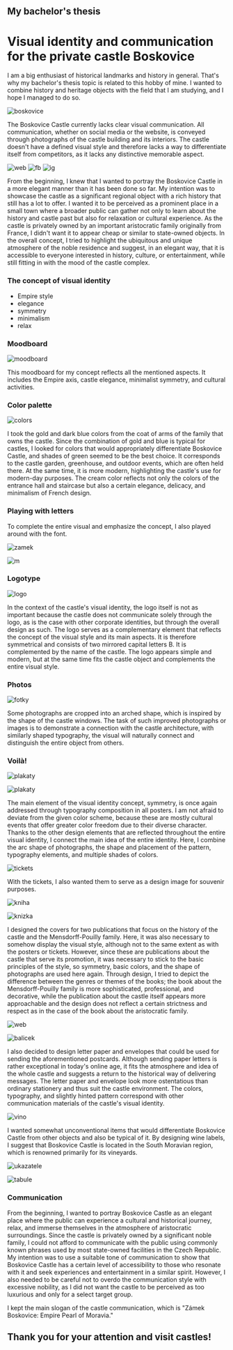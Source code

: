 ## My bachelor's thesis

# Visual identity and communication for the private castle Boskovice

I am a big enthusiast of historical landmarks and history in general. That's why my bachelor's thesis topic is related to this hobby of mine. 
I wanted to combine history and heritage objects with the field that I am studying, and I hope I managed to do so.

![boskovice](zamek-boskovice-2022_12_7-125320.jpg)

The Boskovice Castle currently lacks clear visual communication. All communication, whether on social media or the website, is conveyed through photographs of the castle building and its interiors. The castle doesn't have a defined visual style and therefore lacks a way to differentiate itself from competitors, as it lacks any distinctive memorable aspect. 

![web](analyza_webu.jpg) ![fb](fb_boskovice.jpg) ![ig](instagram_boskovice.jpg)


From the beginning, I knew that I wanted to portray the Boskovice Castle in a more elegant manner than it has been done so far. My intention was to showcase the castle as a significant regional object with a rich history that still has a lot to offer. I wanted it to be perceived as a prominent place in a small town where a broader public can gather not only to learn about the history and castle past but also for relaxation or cultural experience. As the castle is privately owned by an important aristocratic family originally from France, I didn't want it to appear cheap or similar to state-owned objects. In the overall concept, I tried to highlight the ubiquitous and unique atmosphere of the noble residence and suggest, in an elegant way, that it is accessible to everyone interested in history, culture, or entertainment, while still fitting in with the mood of the castle complex.

### The concept of visual identity

- Empire style
- elegance
- symmetry
- minimalism
- relax

### Moodboard

![moodboard](moodboard_final.png)

This moodboard for my concept reflects all the mentioned aspects. It includes the Empire axis, castle elegance, minimalist symmetry, and cultural activities.

### Color palette

![colors](barvy.png)

I took the gold and dark blue colors from the coat of arms of the family that owns the castle. Since the combination of gold and blue is typical for castles, I looked for colors that would appropriately differentiate Boskovice Castle, and shades of green seemed to be the best choice. It corresponds to the castle garden, greenhouse, and outdoor events, which are often held there. At the same time, it is more modern, highlighting the castle's use for modern-day purposes. The cream color reflects not only the colors of the entrance hall and staircase but also a certain elegance, delicacy, and minimalism of French design.

### Playing with letters

To complete the entire visual and emphasize the concept, I also played around with the font.

![zamek](koncept_typografie.png)

![m](koncept_m.jpg)

### Logotype

![logo](logo.png)

In the context of the castle's visual identity, the logo itself is not as important because the castle does not communicate solely through the logo, as is the case with other corporate identities, but through the overall design as such. The logo serves as a complementary element that reflects the concept of the visual style and its main aspects. It is therefore symmetrical and consists of two mirrored capital letters B. It is complemented by the name of the castle. The logo appears simple and modern, but at the same time fits the castle object and complements the entire visual style.

### Photos

![fotky](uprava_fotek.jpg)

Some photographs are cropped into an arched shape, which is inspired by the shape of the castle windows. The task of such improved photographs or images is to demonstrate a connection with the castle architecture, with similarly shaped typography, the visual will naturally connect and distinguish the entire object from others.

### Voilà!

![plakaty](plakaty.jpg)

![plakaty](plakaty_2.png)

The main element of the visual identity concept, symmetry, is once again addressed through typography composition in all posters. I am not afraid to deviate from the given color scheme, because these are mostly cultural events that offer greater color freedom due to their diverse character. Thanks to the other design elements that are reflected throughout the entire visual identity, I connect the main idea of the entire identity. Here, I combine the arc shape of photographs, the shape and placement of the pattern, typography elements, and multiple shades of colors.

![tickets](vstupenky.jpg)

With the tickets, I also wanted them to serve as a design image for souvenir purposes.

![kniha](kniha.jpg)

![knizka](knizka.jpg)

I designed the covers for two publications that focus on the history of the castle and the Mensdorff-Pouilly family. Here, it was also necessary to somehow display the visual style, although not to the same extent as with the posters or tickets. However, since these are publications about the castle that serve its promotion, it was necessary to stick to the basic principles of the style, so symmetry, basic colors, and the shape of photographs are used here again. Through design, I tried to depict the difference between the genres or themes of the books; the book about the Mensdorff-Pouilly family is more sophisticated, professional, and decorative, while the publication about the castle itself appears more approachable and the design does not reflect a certain strictness and respect as in the case of the book about the aristocratic family.

![web](web.jpg)

![balicek](zlaty_balicek.png)

I also decided to design letter paper and envelopes that could be used for sending the aforementioned postcards. Although sending paper letters is rather exceptional in today's online age, it fits the atmosphere and idea of the whole castle and suggests a return to the historical way of delivering messages. The letter paper and envelope look more ostentatious than ordinary stationery and thus suit the castle environment. The colors, typography, and slightly hinted pattern correspond with other communication materials of the castle's visual identity.

![vino](vino.png)

I wanted somewhat unconventional items that would differentiate Boskovice Castle from other objects and also be typical of it. By designing wine labels, I suggest that Boskovice Castle is located in the South Moravian region, which is renowned primarily for its vineyards.

![ukazatele](ukazatele.jpg)

![tabule](tabule.jpg)

### Communication

From the beginning, I wanted to portray Boskovice Castle as an elegant place where the public can experience a cultural and historical journey, relax, and immerse themselves in the atmosphere of aristocratic surroundings. Since the castle is privately owned by a significant noble family, I could not afford to communicate with the public using commonly known phrases used by most state-owned facilities in the Czech Republic. My intention was to use a suitable tone of communication to show that Boskovice Castle has a certain level of accessibility to those who resonate with it and seek experiences and entertainment in a similar spirit. However, I also needed to be careful not to overdo the communication style with excessive nobility, as I did not want the castle to be perceived as too luxurious and only for a select target group.

I kept the main slogan of the castle communication, which is "Zámek Boskovice: Empire Pearl of Moravia."

## Thank you for your attention and visit castles!









